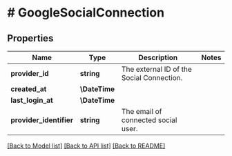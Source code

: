 # # GoogleSocialConnection

## Properties

Name | Type | Description | Notes
------------ | ------------- | ------------- | -------------
**provider_id** | **string** | The external ID of the Social Connection. |
**created_at** | **\DateTime** |  |
**last_login_at** | **\DateTime** |  |
**provider_identifier** | **string** | The email of connected social user. |

[[Back to Model list]](../../README.md#models) [[Back to API list]](../../README.md#endpoints) [[Back to README]](../../README.md)
